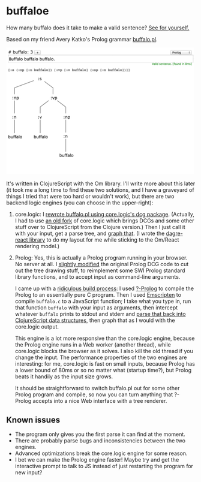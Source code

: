 # buffaloe

How many buffalo does it take to make a valid sentence? [See for yourself.](http://dev.rsnous.com.s3-website-us-east-1.amazonaws.com/buffaloe/)

Based on my friend Avery Katko's Prolog grammar [buffalo.pl](https://github.com/averykatko/buffalo).

<img width="500" src="screenshot.png"></img>

It's written in ClojureScript with the Om library. I'll write more about this later (it took me a long time to find these two solutions, and I have a graveyard of things I tried that were too hard or wouldn't work), but there are two backend logic engines (you can choose in the upper-right):

1. core.logic: I [rewrote buffalo.pl using core.logic's dcg package](src/buffaloe/grammar.cljs). (Actually, I had to use [an old fork](https://github.com/aamedina/cljs.core.logic) of core.logic which brings DCGs and some other stuff over to ClojureScript from the Clojure version.) Then I just call it with your input, get a parse tree, and [graph that](src/buffaloe/graph.cljs). (I wrote the [dagre-react library](https://github.com/osnr/dagre-react) to do my layout for me while sticking to the Om/React rendering model.)

2. Prolog: Yes, this is actually a Prolog program running in your browser. No server at all. I [slightly modified](prolog/buffalo.pl) the original Prolog DCG code to cut out the tree drawing stuff, to reimplement some SWI Prolog standard library functions, and to accept input as command-line arguments.

    I came up with a [ridiculous build process](prolog/Makefile): I used [?-Prolog](http://www.call-with-current-continuation.org/prolog/README.html) to compile the Prolog to an essentially pure C program. Then I used [Emscripten](https://kripken.github.io/emscripten-site/) to compile `buffalo.c` to a JavaScript function; I take what you type in, run that function `buffalo` with your input as arguments, then intercept whatever `buffalo` prints to stdout and stderr and [parse that back into ClojureScript data structures](src/buffaloe/prolog.cljs), then graph that as I would with the core.logic output.

    This engine is a lot more responsive than the core.logic engine, because the Prolog engine runs in a Web worker (another thread), while core.logic blocks the browser as it solves. I also kill the old thread if you change the input. The performance properties of the two engines are interesting: for me, core.logic is fast on small inputs, because Prolog has a lower bound of 80ms or so no matter what (startup time?), but Prolog beats it handily as the input size grows.

    It should be straightforward to switch buffalo.pl out for some other Prolog program and compile, so now you can turn anything that ?-Prolog accepts into a nice Web interface with a tree renderer.

## Known issues

- The program only gives you the first parse it can find at the moment.
- There are probably parse bugs and inconsistencies between the two engines.
- Advanced optimizations break the core.logic engine for some reason.
- I bet we can make the Prolog engine faster! Maybe try and get the interactive prompt to talk to JS instead of just restarting the program for new input?
